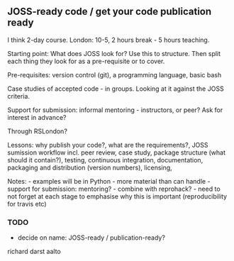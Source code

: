 ## JOSS-ready code / get your code publication ready

I think 2-day course. London: 10-5, 2 hours break - 5 hours teaching.

Starting point: What does JOSS look for? Use this to structure. Then split each thing they look for as a pre-requisite or to cover.

Pre-requisites: version control (git), a programming language, basic bash 

Case studies of accepted code  - in groups. Looking at it against the JOSS criteria. 

Support for submission: informal mentoring - instructors, or peer? Ask for interest in advance?

Through RSLondon?

Lessons: why publish your code?, what are the requirements?, JOSS sumission workflow incl. peer review, case study, package structure (what should it contain?), testing, continuous integration, documentation, packaging and distribution (version numbers), licensing, 

Notes: 
	- examples will be in Python
	- more material than can handle
	- support for submission: mentoring?
	- combine with reprohack?
	- need to not forget at each stage to emphasise why this is important (reproducibility for travis etc)


### TODO

- decide on name: JOSS-ready / publication-ready?

richard darst aalto